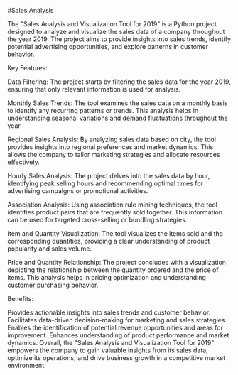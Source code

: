 #Sales Analysis

The "Sales Analysis and Visualization Tool for 2019" is a Python project designed to analyze and visualize the sales data of a company throughout the year 2019. The project aims to provide insights into sales trends, identify potential advertising opportunities, and explore patterns in customer behavior.

Key Features:

Data Filtering: The project starts by filtering the sales data for the year 2019, ensuring that only relevant information is used for analysis.

Monthly Sales Trends: The tool examines the sales data on a monthly basis to identify any recurring patterns or trends. This analysis helps in understanding seasonal variations and demand fluctuations throughout the year.

Regional Sales Analysis: By analyzing sales data based on city, the tool provides insights into regional preferences and market dynamics. This allows the company to tailor marketing strategies and allocate resources effectively.

Hourly Sales Analysis: The project delves into the sales data by hour, identifying peak selling hours and recommending optimal times for advertising campaigns or promotional activities.

Association Analysis: Using association rule mining techniques, the tool identifies product pairs that are frequently sold together. This information can be used for targeted cross-selling or bundling strategies.

Item and Quantity Visualization: The tool visualizes the items sold and the corresponding quantities, providing a clear understanding of product popularity and sales volume.

Price and Quantity Relationship: The project concludes with a visualization depicting the relationship between the quantity ordered and the price of items. This analysis helps in pricing optimization and understanding customer purchasing behavior.

Benefits:

Provides actionable insights into sales trends and customer behavior.
Facilitates data-driven decision-making for marketing and sales strategies.
Enables the identification of potential revenue opportunities and areas for improvement.
Enhances understanding of product performance and market dynamics.
Overall, the "Sales Analysis and Visualization Tool for 2019" empowers the company to gain valuable insights from its sales data, optimize its operations, and drive business growth in a competitive market environment.
